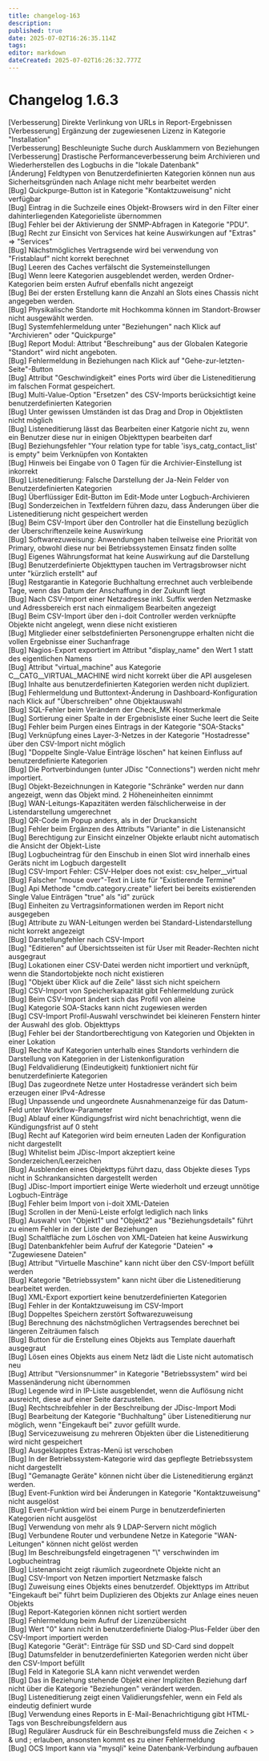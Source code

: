 ```yaml
---
title: changelog-163
description: 
published: true
date: 2025-07-02T16:26:35.114Z
tags: 
editor: markdown
dateCreated: 2025-07-02T16:26:32.777Z
---
```


# Changelog 1.6.3
<!-- cSpell:disable -->
<!-- markdownlint-disable MD052 -->
[Verbesserung]  Direkte Verlinkung von URLs in Report-Ergebnissen<br>
[Verbesserung]  Ergänzung der zugewiesenen Lizenz in Kategorie "Installation"<br>
[Verbesserung]  Beschleunigte Suche durch Ausklammern von Beziehungen<br>
[Verbesserung]  Drastische Performanceverbesserung beim Archivieren und Wiederherstellen des Logbuchs in die "lokale Datenbank"<br>
[Änderung]      Feldtypen von Benutzerdefinierten Kategorien können nun aus Sicherheitsgründen nach Anlage nicht mehr bearbeitet werden<br>
[Bug]           Quickpurge-Button ist in Kategorie "Kontaktzuweisung" nicht verfügbar<br>
[Bug]           Eintrag in die Suchzeile eines Objekt-Browsers wird in den Filter einer dahinterliegenden Kategorieliste übernommen<br>
[Bug]           Fehler bei der Aktivierung der SNMP-Abfragen in Kategorie "PDU".<br>
[Bug]           Recht zur Einsicht von Services hat keine Auswirkungen auf "Extras" => "Services"<br>
[Bug]           Nächstmögliches Vertragsende wird bei verwendung von "Fristablauf" nicht korrekt berechnet<br>
[Bug]           Leeren des Caches verfälscht die Systemeinstellungen<br>
[Bug]           Wenn leere Kategorien ausgeblendet werden, werden Ordner-Kategorien beim ersten Aufruf ebenfalls nicht angezeigt<br>
[Bug]           Bei der ersten Erstellung kann die Anzahl an Slots eines Chassis nicht angegeben werden.<br>
[Bug]           Physikalische Standorte mit Hochkomma können im Standort-Browser nicht ausgewählt werden.<br>
[Bug]           Systemfehlermeldung unter "Beziehungen" nach Klick auf "Archivieren" oder "Quickpurge"<br>
[Bug]           Report Modul: Attribut "Beschreibung" aus der Globalen Kategorie "Standort" wird nicht angeboten.<br>
[Bug]           Fehlermeldung in Beziehungen nach Klick auf "Gehe-zur-letzten-Seite"-Button<br>
[Bug]           Attribut "Geschwindigkeit" eines Ports wird über die Listeneditierung im falschen Format gespeichert.<br>
[Bug]           Multi-Value-Option "Ersetzen" des CSV-Imports berücksichtigt keine benutzerdefinierten Kategorien<br>
[Bug]           Unter gewissen Umständen ist das Drag and Drop in Objektlisten nicht möglich<br>
[Bug]           Listeneditierung lässt das Bearbeiten einer Katgorie nicht zu, wenn ein Benutzer diese nur in einigen Objekttypen bearbeiten darf<br>
[Bug]           Beziehungsfehler "Your relation type for table 'isys_catg_contact_list' is empty" beim Verknüpfen von Kontakten<br>
[Bug]           Hinweis bei Eingabe von 0 Tagen für die Archivier-Einstellung ist inkorrekt<br>
[Bug]           Listeneditierung: Falsche Darstellung der Ja-Nein Felder von Benutzerdefinierten Kategorien<br>
[Bug]           Überflüssiger Edit-Button im Edit-Mode unter Logbuch-Archivieren<br>
[Bug]           Sonderzeichen in Textfeldern führen dazu, dass Änderungen über die Listeneditierung nicht gespeichert werden<br>
[Bug]           Beim CSV-Import über den Controller hat die Einstellung bezüglich der Überschriftenzeile keine Auswirkung<br>
[Bug]           Softwarezuweisung: Anwendungen haben teilweise eine Priorität von Primary, obwohl diese nur bei Betriebssystemen Einsatz finden sollte<br>
[Bug]           Eigenes Währungsformat hat keine Auswirkung auf die Darstellung<br>
[Bug]           Benutzerdefinierte Objekttypen tauchen im Vertragsbrowser nicht unter "kürzlich erstellt" auf<br>
[Bug]           Restgarantie in Kategorie Buchhaltung errechnet auch verbleibende Tage, wenn das Datum der Anschaffung in der Zukunft liegt<br>
[Bug]           Nach CSV-Import einer Netzadresse inkl. Suffix werden Netzmaske und Adressbereich erst nach einmaligem Bearbeiten angezeigt<br>
[Bug]           Beim CSV-Import über den i-doit Controller werden verknüpfte Objekte nicht angelegt, wenn diese nicht existieren<br>
[Bug]           Mitglieder einer selbstdefinierten Personengruppe erhalten nicht die vollen Ergebnisse einer Suchanfrage<br>
[Bug]           Nagios-Export exportiert im Attribut "display_name" den Wert 1 statt des eigentlichen Namens<br>
[Bug]           Attribut "virtual_machine" aus Kategorie C__CATG__VIRTUAL_MACHINE wird nicht korrekt über die API ausgelesen<br>
[Bug]           Inhalte aus benutzerdefinierten Kategorien werden nicht dupliziert.<br>
[Bug]           Fehlermeldung und Buttontext-Änderung in Dashboard-Konfiguration nach Klick auf "Überschreiben" ohne Objektauswahl<br>
[Bug]           SQL-Fehler beim Verändern der Check_MK Hostmerkmale<br>
[Bug]           Sortierung einer Spalte in der Ergebnisliste einer Suche leert die Seite<br>
[Bug]           Fehler beim Purgen eines Eintrags in der Kategorie "SOA-Stacks"<br>
[Bug]           Verknüpfung eines Layer-3-Netzes in der Kategorie "Hostadresse" über den CSV-Import nicht möglich<br>
[Bug]           "Doppelte Single-Value Einträge löschen" hat keinen Einfluss auf benutzerdefinierte Kategorien<br>
[Bug]           Die Portverbindungen (unter JDisc "Connections") werden nicht mehr importiert.<br>
[Bug]           Objekt-Bezeichnungen in Kategorie "Schränke" werden nur dann angezeigt, wenn das Objekt mind. 2 Höheneinheiten einnimmt<br>
[Bug]           WAN-Leitungs-Kapazitäten werden fälschlicherweise in der Listendarstellung umgerechnet<br>
[Bug]           QR-Code im Popup anders, als in der Druckansicht<br>
[Bug]           Fehler beim Ergänzen des Attributs "Variante" in die Listenansicht<br>
[Bug]           Berechtigung zur Einsicht einzelner Objekte erlaubt nicht automatisch die Ansicht der Objekt-Liste<br>
[Bug]           Logbucheintrag für den Einschub in einen Slot wird innerhalb eines Geräts nicht im Logbuch dargestellt<br>
[Bug]           CSV-Import Fehler: CSV-Helper does not exist: csv_helper__virtual<br>
[Bug]           Falscher "mouse over"-Text in Liste für "Existierende Termine"<br>
[Bug]           Api Methode "cmdb.category.create" liefert bei bereits existierenden Single Value Einträgen "true" als "id" zurück<br>
[Bug]           Einheiten zu Vertragsinformationen werden im Report nicht ausgegeben<br>
[Bug]           Attribute zu WAN-Leitungen werden bei Standard-Listendarstellung nicht korrekt angezeigt<br>
[Bug]           Darstellungfehler nach CSV-Import<br>
[Bug]           "Editieren" auf Übersichtsseiten ist für User mit Reader-Rechten nicht ausgegraut<br>
[Bug]           Lokationen einer CSV-Datei werden nicht importiert und verknüpft, wenn die Standortobjekte noch nicht existieren<br>
[Bug]           "Objekt über Klick auf die Zeile" lässt sich nicht speichern<br>
[Bug]           CSV-Import von Speicherkapazität gibt Fehlermeldung zurück<br>
[Bug]           Beim CSV-Import ändert sich das Profil von alleine<br>
[Bug]           Kategorie SOA-Stacks kann nicht zugewiesen werden<br>
[Bug]           CSV-Import Profil-Auswahl verschwindet bei kleineren Fenstern hinter der Auswahl des glob. Objekttyps<br>
[Bug]           Fehler bei der Standortberechtigung von Kategorien und Objekten in einer Lokation<br>
[Bug]           Rechte auf Kategorien unterhalb eines Standorts verhindern die Darstellung von Kategorien in der Listenkonfiguration<br>
[Bug]           Feldvalidierung (Eindeutigkeit) funktioniert nicht für benutzerdefinierte Kategorien<br>
[Bug]           Das zugeordnete Netze unter Hostadresse verändert sich beim erzeugen einer IPv4-Adresse<br>
[Bug]           Unpassende und ungeordnete Ausnahmenanzeige für das Datum-Feld unter Workflow-Parameter<br>
[Bug]           Ablauf einer Kündigungsfrist wird nicht benachrichtigt, wenn die Kündigungsfrist auf 0 steht<br>
[Bug]           Recht auf Kategorien wird beim erneuten Laden der Konfiguration nicht dargestellt<br>
[Bug]           Whitelist beim JDisc-Import akzeptiert keine Sonderzeichen/Leerzeichen<br>
[Bug]           Ausblenden eines Objekttyps führt dazu, dass Objekte dieses Typs nicht in Schrankansichten dargestellt werden<br>
[Bug]           JDisc-Import importiert einige Werte wiederholt und erzeugt unnötige Logbuch-Einträge<br>
[Bug]           Fehler beim Import von i-doit XML-Dateien<br>
[Bug]           Scrollen in der Menü-Leiste erfolgt lediglich nach links<br>
[Bug]           Auswahl von "Objekt1" und "Objekt2" aus "Beziehungsdetails" führt zu einem Fehler in der Liste der Beziehungen<br>
[Bug]           Schaltfläche zum Löschen von XML-Dateien hat keine Auswirkung<br>
[Bug]           Datenbankfehler beim Aufruf der Kategorie "Dateien" => "Zugewiesene Dateien"<br>
[Bug]           Attribut "Virtuelle Maschine" kann nicht über den CSV-Import befüllt werden<br>
[Bug]           Kategorie "Betriebssystem" kann nicht über die Listeneditierung bearbeitet werden.<br>
[Bug]           XML-Export exportiert keine benutzerdefinierten Kategorien<br>
[Bug]           Fehler in der Kontaktzuweisung im CSV-Import<br>
[Bug]           Doppeltes Speichern zerstört Softwarezuweisung<br>
[Bug]           Berechnung des nächstmöglichen Vertragsendes berechnet bei längeren Zeiträumen falsch<br>
[Bug]           Button für die Erstellung eines Objekts aus Template dauerhaft ausgegraut<br>
[Bug]           Lösen eines Objekts aus einem Netz lädt die Liste nicht automatisch neu<br>
[Bug]           Attribut "Versionsnummer" in Kategorie "Betriebssystem" wird bei Massenänderung nicht übernommen<br>
[Bug]           Legende wird in IP-Liste ausgeblendet, wenn die Auflösung nicht ausreicht, diese auf einer Seite darzustellen.<br>
[Bug]           Rechtschreibfehler in der Beschreibung der JDisc-Import Modi<br>
[Bug]           Bearbeitung der Kategorie "Buchhaltung" über Listeneditierung nur möglich, wenn "Eingekauft bei" zuvor gefüllt wurde.<br>
[Bug]           Servicezuweisung zu mehreren Objekten über die Listeneditierung wird nicht gespeichert<br>
[Bug]           Ausgeklapptes Extras-Menü ist verschoben<br>
[Bug]           In der Betriebssystem-Kategorie wird das gepflegte Betriebssystem nicht dargestellt<br>
[Bug]           "Gemanagte Geräte" können nicht über die Listeneditierung ergänzt werden.<br>
[Bug]           Event-Funktion wird bei Änderungen in Kategorie "Kontaktzuweisung" nicht ausgelöst<br>
[Bug]           Event-Funktion wird bei einem Purge in benutzerdefinierten Kategorien nicht ausgelöst<br>
[Bug]           Verwendung von mehr als 9 LDAP-Servern nicht möglich<br>
[Bug]           Verbundene Router und verbundene Netze in Kategorie "WAN-Leitungen" können nicht gelöst werden<br>
[Bug]           Im Beschreibungsfeld eingetragenen "\\" verschwinden im Logbucheintrag<br>
[Bug]           Listenansicht zeigt räumlich zugeordnete Objekte nicht an<br>
[Bug]           CSV-Import von Netzen importiert Netzmaske falsch<br>
[Bug]           Zuweisung eines Objekts eines benutzerdef. Objekttyps im Attribut "Eingekauft bei" führt beim Duplizieren des Objekts zur Anlage eines neuen Objekts<br>
[Bug]           Report-Kategorien können nicht sortiert werden<br>
[Bug]           Fehlermeldung beim Aufruf der Lizenzübersicht<br>
[Bug]           Wert "0" kann nicht in benutzerdefinierte Dialog-Plus-Felder über den CSV-Import importiert werden<br>
[Bug]           Kategorie "Gerät": Einträge für SSD und SD-Card sind doppelt<br>
[Bug]           Datumsfelder in benutzerdefinierten Kategorien werden nicht über den CSV-Import befüllt<br>
[Bug]           Feld in Kategorie SLA kann nicht verwendet werden<br>
[Bug]           Das in Beziehung stehende Objekt einer Impliziten Beziehung darf nicht über die Kategorie "Beziehungen" verändert werden.<br>
[Bug]           Listeneditierung zeigt einen Validierungsfehler, wenn ein Feld als eindeutig definiert wurde<br>
[Bug]           Verwendung eines Reports in E-Mail-Benachrichtigung gibt HTML-Tags von Beschreibungsfeldern aus<br>
[Bug]           Regulärer Ausdruck für ein Beschreibungsfeld muss die Zeichen < > & und ; erlauben, ansonsten kommt es zu einer Fehlermeldung<br>
[Bug]           OCS Import kann via "mysqli" keine Datenbank-Verbindung aufbauen<br>
